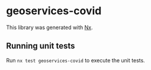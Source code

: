 # geoservices-covid

This library was generated with [Nx](https://nx.dev).

## Running unit tests

Run `nx test geoservices-covid` to execute the unit tests.
